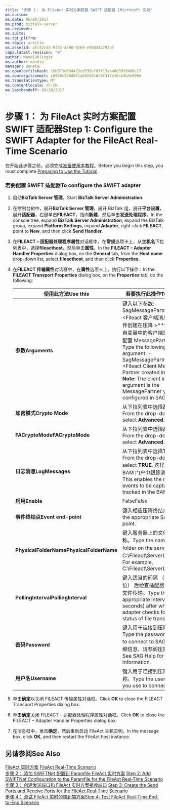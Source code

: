 ```yaml
---
title: "步骤 1： 为 FileAct 实时方案配置 SWIFT 适配器 |Microsoft 文档"
ms.custom: 
ms.date: 06/08/2017
ms.prod: biztalk-server
ms.reviewer: 
ms.suite: 
ms.tgt_pltfrm: 
ms.topic: article
ms.assetid: afc52c63-9f83-4e90-9269-e90834b792bf
caps.latest.revision: "9"
author: MandiOhlinger
ms.author: mandia
manager: anneta
ms.openlocfilehash: 1bb671d0d4425cd935efd7f13aba0e39fd400e17
ms.sourcegitcommit: cb908c540d8f1a692d01dc8f313e16cb4b4e696d
ms.translationtype: MT
ms.contentlocale: zh-CN
ms.lasthandoff: 09/20/2017
---
```

# <a name="step-1-configure-the-swift-adapter-for-the-fileact-real-time-scenario"></a><span data-ttu-id="1dc87-102">步骤 1： 为 FileAct 实时方案配置 SWIFT 适配器</span><span class="sxs-lookup"><span data-stu-id="1dc87-102">Step 1: Configure the SWIFT Adapter for the FileAct Real-Time Scenario</span></span>
<span data-ttu-id="1dc87-103">在开始此步骤之前，必须完成[准备使用本教程](../../adapters-and-accelerators/fileact-interact/preparing-to-use-the-tutorial1.md)。</span><span class="sxs-lookup"><span data-stu-id="1dc87-103">Before you begin this step, you must complete [Preparing to Use the Tutorial](../../adapters-and-accelerators/fileact-interact/preparing-to-use-the-tutorial1.md).</span></span>  
  
### <a name="to-configure-the-swift-adapter"></a><span data-ttu-id="1dc87-104">若要配置 SWIFT 适配器</span><span class="sxs-lookup"><span data-stu-id="1dc87-104">To configure the SWIFT adapter</span></span>  
  
1.  <span data-ttu-id="1dc87-105">启动**BizTalk Server 管理**。</span><span class="sxs-lookup"><span data-stu-id="1dc87-105">Start **BizTalk Server Administration**.</span></span>  
  
2.  <span data-ttu-id="1dc87-106">在控制台树中，展开**BizTalk Server 管理**，展开 BizTalk 组，展开**平台设置**，展开**适配器**，右键单击**FILEACT**，指向**新建**，然后单击**发送处理程序**。</span><span class="sxs-lookup"><span data-stu-id="1dc87-106">In the console tree, expand **BizTalk Server Administration**, expand the BizTalk group, expand **Platform Settings**, expand **Adapter**, right-click **FILEACT**, point to **New**, and then click **Send Handler**.</span></span>  
  
3.  <span data-ttu-id="1dc87-107">在**FILEACT – 适配器处理程序属性**对话框中，在**常规**选项卡上，从**主机名**下拉列表中，选择**fileacthost**，然后单击**属性**。</span><span class="sxs-lookup"><span data-stu-id="1dc87-107">In the **FILEACT – Adapter Handler Properties** dialog box, on the **General** tab, from the **Host name** drop-down list, select **fileacthost**, and then click **Properties**.</span></span>  
  
4.  <span data-ttu-id="1dc87-108">在**FILEACT 传输属性**对话框中，在**属性**选项卡上，执行以下操作：</span><span class="sxs-lookup"><span data-stu-id="1dc87-108">In the **FILEACT Transport Properties** dialog box, on the **Properties** tab, do the following:</span></span>  
  
    |<span data-ttu-id="1dc87-109">**使用此方法**</span><span class="sxs-lookup"><span data-stu-id="1dc87-109">**Use this**</span></span>|<span data-ttu-id="1dc87-110">**若要执行此操作**</span><span class="sxs-lookup"><span data-stu-id="1dc87-110">**To do this**</span></span>|  
    |------------------|--------------------|  
    |<span data-ttu-id="1dc87-111">**参数**</span><span class="sxs-lookup"><span data-stu-id="1dc87-111">**Arguments**</span></span>|<span data-ttu-id="1dc87-112">键入以下参数:-SagMessagePartner \<Fileact 客户端消息合作伙伴创建在压降 >**注意：**自变量中的客户端是在压降中配置 MessagePartner。</span><span class="sxs-lookup"><span data-stu-id="1dc87-112">Type the following argument: -SagMessagePartner \<Fileact Client Message Partner created in SAG> **Note:**  The client in the argument is the MessagePartner you configured in SAG.</span></span>|  
    |<span data-ttu-id="1dc87-113">**加密模式**</span><span class="sxs-lookup"><span data-stu-id="1dc87-113">**Crypto Mode**</span></span>|<span data-ttu-id="1dc87-114">从下拉列表中选择**高级**。</span><span class="sxs-lookup"><span data-stu-id="1dc87-114">From the drop-down list, select **Advanced**.</span></span>|  
    |<span data-ttu-id="1dc87-115">**FACryptoMode**</span><span class="sxs-lookup"><span data-stu-id="1dc87-115">**FACryptoMode**</span></span>|<span data-ttu-id="1dc87-116">从下拉列表中选择**高级**。</span><span class="sxs-lookup"><span data-stu-id="1dc87-116">From the drop-down list, select **Advanced**.</span></span>|  
    |<span data-ttu-id="1dc87-117">**日志消息**</span><span class="sxs-lookup"><span data-stu-id="1dc87-117">**LogMessages**</span></span>|<span data-ttu-id="1dc87-118">从下拉列表中选择**TRUE**。</span><span class="sxs-lookup"><span data-stu-id="1dc87-118">From the drop-down list, select **TRUE**.</span></span> <span data-ttu-id="1dc87-119">这样将捕获和 BAM 门户中跟踪消息事件。</span><span class="sxs-lookup"><span data-stu-id="1dc87-119">This enables the message events to be captured and tracked in the BAM portal.</span></span>|  
    |<span data-ttu-id="1dc87-120">**启用**</span><span class="sxs-lookup"><span data-stu-id="1dc87-120">**Enable**</span></span>|<span data-ttu-id="1dc87-121">False</span><span class="sxs-lookup"><span data-stu-id="1dc87-121">False</span></span>|  
    |<span data-ttu-id="1dc87-122">**事件终结点**</span><span class="sxs-lookup"><span data-stu-id="1dc87-122">**Event end-point**</span></span>|<span data-ttu-id="1dc87-123">键入相应压降终结点。</span><span class="sxs-lookup"><span data-stu-id="1dc87-123">Type the appropriate SAG end-point.</span></span>|  
    |<span data-ttu-id="1dc87-124">**PhysicalFolderName**</span><span class="sxs-lookup"><span data-stu-id="1dc87-124">**PhysicalFolderName**</span></span>|<span data-ttu-id="1dc87-125">键入服务器上的文件夹的名称。</span><span class="sxs-lookup"><span data-stu-id="1dc87-125">Type the name of the folder on the server.</span></span> <span data-ttu-id="1dc87-126">例如，C:\Fileact\ServerLocation。</span><span class="sxs-lookup"><span data-stu-id="1dc87-126">For example, C:\Fileact\ServerLocation.</span></span>|  
    |<span data-ttu-id="1dc87-127">**PollingInterval**</span><span class="sxs-lookup"><span data-stu-id="1dc87-127">**PollingInterval**</span></span>|<span data-ttu-id="1dc87-128">键入适当的间隔 （以秒为单位） 后检查适配器的状态的文件传输。</span><span class="sxs-lookup"><span data-stu-id="1dc87-128">Type the appropriate interval (in seconds) after which the adapter checks for the status of file transfer.</span></span>|  
    |<span data-ttu-id="1dc87-129">**密码**</span><span class="sxs-lookup"><span data-stu-id="1dc87-129">**Password**</span></span>|<span data-ttu-id="1dc87-130">键入用于连接到压降的密码。</span><span class="sxs-lookup"><span data-stu-id="1dc87-130">Type the password you use to connect to SAG.</span></span> <span data-ttu-id="1dc87-131">有关详细信息，请参阅压降帮助。</span><span class="sxs-lookup"><span data-stu-id="1dc87-131">See SAG Help for more information.</span></span>|  
    |<span data-ttu-id="1dc87-132">**用户名**</span><span class="sxs-lookup"><span data-stu-id="1dc87-132">**Username**</span></span>|<span data-ttu-id="1dc87-133">键入用于连接到压降的用户名称。</span><span class="sxs-lookup"><span data-stu-id="1dc87-133">Type the user name you use to connect to SAG.</span></span>|  
  
5.  <span data-ttu-id="1dc87-134">单击**确定**以关闭 FILEACT 传输属性对话框。</span><span class="sxs-lookup"><span data-stu-id="1dc87-134">Click **OK** to close the FILEACT Transport Properties dialog box.</span></span>  
  
6.  <span data-ttu-id="1dc87-135">单击**确定**关闭 FILEACT – 适配器处理程序属性对话框。</span><span class="sxs-lookup"><span data-stu-id="1dc87-135">Click **OK** to close the FILEACT – Adapter Handler Properties dialog box.</span></span>  
  
7.  <span data-ttu-id="1dc87-136">在消息框中，单击**确定**，然后重新启动 FileAct 主机实例。</span><span class="sxs-lookup"><span data-stu-id="1dc87-136">In the message box, click **OK**, and then restart the FileAct host instance.</span></span>  
  
## <a name="see-also"></a><span data-ttu-id="1dc87-137">另请参阅</span><span class="sxs-lookup"><span data-stu-id="1dc87-137">See Also</span></span>  
 <span data-ttu-id="1dc87-138">[FileAct 实时方案](../../adapters-and-accelerators/fileact-interact/fileact-real-time-scenario.md) </span><span class="sxs-lookup"><span data-stu-id="1dc87-138">[FileAct Real-Time Scenario](../../adapters-and-accelerators/fileact-interact/fileact-real-time-scenario.md) </span></span>  
 <span data-ttu-id="1dc87-139">[步骤 2： 添加 SWIFTNet 配置到 Paramfile FileAct 实时方案](../../adapters-and-accelerators/fileact-interact/step-2-add-swiftnet-configuration-to-paramfile-for-fileact-real-time-scenario.md) </span><span class="sxs-lookup"><span data-stu-id="1dc87-139">[Step 2: Add SWIFTNet Configuration to the Paramfile for the FileAct Real-Time Scenario](../../adapters-and-accelerators/fileact-interact/step-2-add-swiftnet-configuration-to-paramfile-for-fileact-real-time-scenario.md) </span></span>  
 <span data-ttu-id="1dc87-140">[步骤 3： 创建发送端口和 FileAct 实时方案接收端口](../../adapters-and-accelerators/fileact-interact/step-3-create-the-send-ports-and-receive-ports-for-fileact-real-time-scenario.md) </span><span class="sxs-lookup"><span data-stu-id="1dc87-140">[Step 3: Create the Send Ports and Receive Ports for the FileAct Real-Time Scenario](../../adapters-and-accelerators/fileact-interact/step-3-create-the-send-ports-and-receive-ports-for-fileact-real-time-scenario.md) </span></span>  
 [<span data-ttu-id="1dc87-141">步骤 4： 测试 FileAct 实时的端到端方案</span><span class="sxs-lookup"><span data-stu-id="1dc87-141">Step 4: Test FileAct Real-Time End-to-End Scenario</span></span>](../../adapters-and-accelerators/fileact-interact/step-4-test-fileact-real-time-end-to-end-scenario.md)